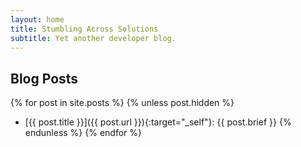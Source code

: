 ```yaml
---
layout: home
title: Stumbling Across Solutions
subtitle: Yet another developer blog.
---
```


## Blog Posts

{% for post in site.posts %}
{% unless post.hidden %}
- [{{ post.title }}]({{ post.url }}){:target="_self"}: {{ post.brief }}
{% endunless %}
{% endfor %}

<!-- <ul>
  {% for post in site.posts %}
    <li>
      <h2><a href="{{ post.url }}">{{ post.title }}</a></h2>
      {{ post.brief }}
    </li>
  {% endfor %}
</ul> -->
